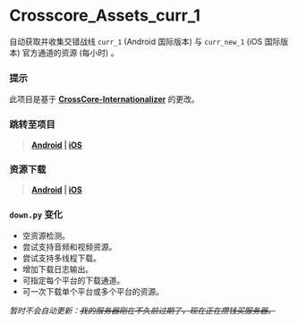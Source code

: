 # Crosscore_Assets_curr_1
自动获取并收集交错战线 `curr_1` (Android 国际版本) 与 `curr_new_1` (iOS 国际版本) 官方通道的资源 (每小时) 。

### 提示
此项目是基于 [**CrossCore-Internationalizer**](https://github.com/AXiX-official/CrossCore-Internationalizer) 的更改。

### 跳转至项目

> **[Android](https://github.com/ahalpha/Crosscore_Assets_curr_1/tree/android) | [iOS](https://github.com/ahalpha/Crosscore_Assets_curr_1/tree/ios)**

### 资源下载

> **[Android](https://github.com/ahalpha/Crosscore_Assets_curr_1/archive/refs/heads/android.zip) | [iOS](https://github.com/ahalpha/Crosscore_Assets_curr_1/archive/refs/heads/ios.zip)**

### `down.py` 变化
- 空资源检测。
- 尝试支持音频和视频资源。
- 尝试支持多线程下载。
- 增加下载日志输出。
- 可指定每个平台的下载通道。
- 可一次下载单个平台或多个平台的资源。

*暂时不会自动更新：~~我的服务器刚在不久前过期了，现在正在攒钱买服务器。~~*
